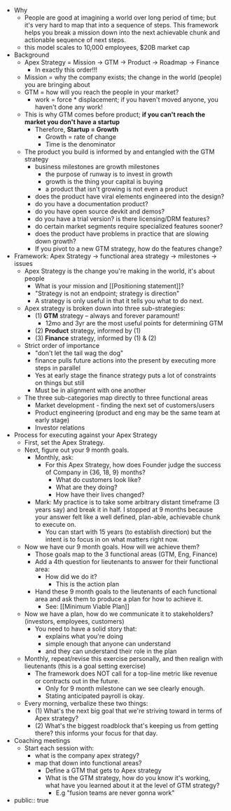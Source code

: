 - Why
	- People are good at imagining a world over long period of time; but it's very hard to map that into a sequence of steps. This framework helps you break a mission down into the next achievable chunk and actionable sequence of next steps.
	- this model scales to 10,000 employees, $20B market cap
- Background
	- Apex Strategy = Mission → GTM → Product → Roadmap → Finance
		- In exactly this order!!!
	- Mission = why the company exists; the change in the world (people) you are bringing about
	- GTM = how will you reach the people in your market?
		- work = force * displacement; if you haven't moved anyone, you haven't done any work!
	- This is why GTM comes before product; **if you can't reach the market you don't have a startup**
		- Therefore, **Startup = Growth**
			- Growth = rate of change
			- Time is the denominator
	- The product you build is informed by and entangled with the GTM strategy
		- business milestones are growth milestones
			- the purpose of runway is to invest in growth
			- growth is the thing your capital is buying
			- a product that isn't growing is not even a product
		- does the product have viral elements engineered into the design?
		- do you have a documentation product?
		- do you have open source devkit and demos?
		- do you have a trial version? is there licensing/DRM features?
		- do certain market segments require specialized features sooner?
		- does the product have problems in practice that are slowing down growth?
		- If you pivot to a new GTM strategy, how do the features change?
- Framework: Apex Strategy -> functional area strategy -> milestones -> issues
	- Apex Strategy is the change you're making in the world, it's about people
		- What is your mission and [[Positioning statement]]?
		- "Strategy is not an endpoint; strategy is direction"
		- A strategy is only useful in that it tells you what to do next.
	- Apex strategy is broken down into three sub-strategies:
		- (1) **GTM** strategy – always and forever paramount!
			- 12mo and 3yr are the most useful points for determining GTM
		- (2) **Product** strategy, informed by (1)
		- (3) **Finance** strategy, informed by (1) & (2)
	- Strict order of importance
		- "don't let the tail wag the dog"
		- finance pulls future actions into the present by executing more steps in parallel
		- Yes at early stage the finance strategy puts a lot of constraints on things but still
		- Must be in alignment with one another
	- The three sub-categories map directly to three functional areas
		- Market development - finding the next set of customers/users
		- Product engineering (product and eng may be the same team at early stage)
		- Investor relations
- Process for executing against your Apex Strategy
	- First, set the Apex Strategy.
	- Next, figure out your 9 month goals.
		- Monthly, ask:
			- For this Apex Strategy, how does Founder judge the success of Company in {36, 18, 9} months?
				- What do customers look like?
				- What are they doing?
				- How have their lives changed?
		- Mark: My practice is to take some arbitrary distant timeframe (3 years say) and break it in half. I stopped at 9 months because your answer felt like a well defined, plan-able, achievable chunk to execute on.
			- You can start with 15 years (to establish direction) but the intent is to focus in on what matters right now.
	- Now we have our 9 month goals. How will we achieve them?
		- Those goals map to the 3 functional areas (GTM, Eng, Finance)
		- Add a 4th question for lieutenants to answer for their functional area:
			- How did we do it?
				- This is the action plan
		- Hand these 9 month goals to the lieutenants of each functional area and ask them to produce a plan for how to achieve it.
			- See: [[Minimum Viable Plan]]
	- Now we have a plan, how do we communicate it to stakeholders? (investors, employees, customers)
		- You need to have a solid story that:
			- explains what you're doing
			- simple enough that anyone can understand
			- and they can understand their role in the plan
	- Monthly, repeat/revise this exercise personally, and then realign with lieutenants (this is a goal setting exercise)
		- The framework does NOT call for a top-line metric like revenue or contracts out in the future.
			- Only for 9 month milestone can we see clearly enough.
			- Stating anticipated payroll is okay.
	- Every morning, verbalize these two things:
		- (1) What's the next big goal that we're striving toward in terms of Apex strategy?
		- (2) What's the biggest roadblock that's keeping us from getting there? this informs your focus for that day.
- Coaching meetings
	- Start each session with:
		- what is the company apex strategy?
		- map that down into functional areas?
			- Define a GTM that gets to Apex strategy
			- What is the GTM strategy, how do you know it's working, what have you learned about it at the level of GTM strategy?
				- E.g "fusion teams are never gonna work"
- public:: true